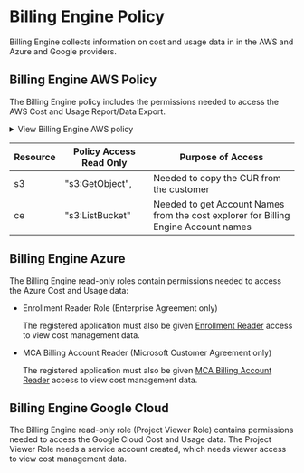<meta name="robots" content="noindex">

# Billing Engine Policy 

Billing Engine collects information on cost and usage data in in the AWS and Azure and Google providers.

## Billing Engine AWS Policy 

The Billing Engine policy includes the permissions needed to access the AWS Cost and Usage Report/Data Export.

 <details>
   <summary markdown="span">View Billing Engine AWS policy</summary>

   <pre><code>
     
     {
  "Statement": [
    {
      "Action": [
        "s3:GetObject",
        "s3:ListBucket"
      ],
      "Effect": "Allow",
      "Resource": [
        {
          "Fn::Sub": "arn:${AWS::Partition}:s3:::${BEBucket}/${BEPrefix}/*"
        },
        {
          "Fn::Sub": "arn:${AWS::Partition}:s3:::${BEBucket}"
        }
      ],
      "Sid": "BillingEngineReadCUR"
    },
    {
      "Action": [
        "ce:GetDimensionValues"
      ],
      "Effect": "Allow",
      "Resource": "*",
      "Sid": "BillingEngineAccountNames"
    }
  ],
  "Version": "2012-10-17"
}

</code></pre>

 </details>


| Resource  | Policy Access Read Only | Purpose of Access                                                                   |
|-----------|-------------------------|-------------------------------------------------------------------------------------|
| s3        | "s3:GetObject",         | Needed to copy the CUR from the customer                                            |
| ce        | "s3:ListBucket"         | Needed to get Account Names from the cost explorer for Billing Engine Account names |


## Billing Engine Azure 

The Billing Engine read-only roles contain permissions needed to access the Azure Cost and Usage data:

* Enrollment Reader Role (Enterprise Agreement only)

   The registered application must also be given [Enrollment Reader](https://learn.microsoft.com/en-us/azure/cost-management-billing/manage/assign-roles-azure-service-principals#permissions-that-can-be-assigned-to-the-spn) access to view cost management data.

* MCA Billing Account Reader (Microsoft Customer Agreement only)

   The registered application must also be given [MCA Billing Account Reader](https://learn.microsoft.com/en-us/azure/cost-management-billing/manage/understand-mca-roles) access to view cost management data. 


## Billing Engine Google Cloud

The Billing Engine read-only role (Project Viewer Role) contains permissions needed to access the Google Cloud Cost and Usage data. The Project Viewer Role needs a service account created, which needs viewer access to view cost management data. 
